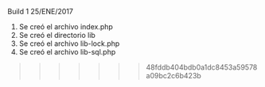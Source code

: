 
Build 1 25/ENE/2017

1. Se creó el archivo index.php
2. Se creó el directorio lib
3. Se creó el archivo lib-lock.php
4. Se creó el archivo lib-sql.php

>>>>>>> 48fddb404bdb0a1dc8453a59578a09bc2c6b423b
